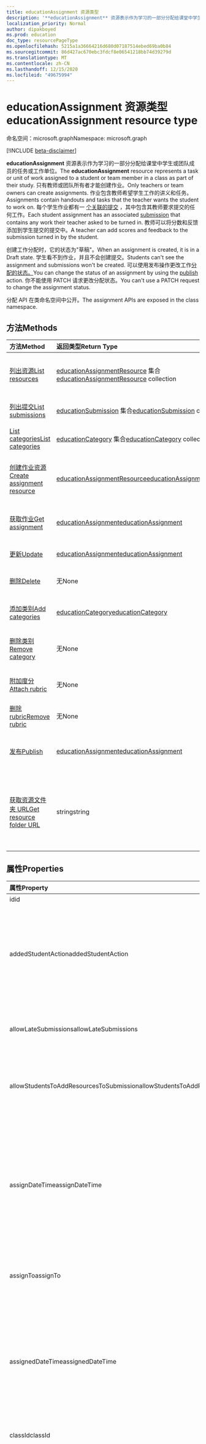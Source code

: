 ```yaml
---
title: educationAssignment 资源类型
description: '**educationAssignment** 资源表示作为学习的一部分分配给课堂中学生或团队成员的任务或工作单位。 只有教师或团队所有者才能创建作业。 作业包含教师希望学生工作的讲义和任务。 每个学生作业都有一个关联的提交，其中包含其教师要求提交的任何工作。 教师可以将分数和反馈添加到学生提交的提交中。'
localization_priority: Normal
author: dipakboyed
ms.prod: education
doc_type: resourcePageType
ms.openlocfilehash: 5215a1a36664216d680d07187514ebed69ba0b84
ms.sourcegitcommit: 86d427ac670ebc3fdcf8e06541218bb74d39279d
ms.translationtype: MT
ms.contentlocale: zh-CN
ms.lasthandoff: 12/15/2020
ms.locfileid: "49675994"
---
```

# <a name="educationassignment-resource-type"></a><span data-ttu-id="cfa40-107">educationAssignment 资源类型</span><span class="sxs-lookup"><span data-stu-id="cfa40-107">educationAssignment resource type</span></span>

<span data-ttu-id="cfa40-108">命名空间：microsoft.graph</span><span class="sxs-lookup"><span data-stu-id="cfa40-108">Namespace: microsoft.graph</span></span>

[!INCLUDE [beta-disclaimer](../../includes/beta-disclaimer.md)]

<span data-ttu-id="cfa40-109">**educationAssignment** 资源表示作为学习的一部分分配给课堂中学生或团队成员的任务或工作单位。</span><span class="sxs-lookup"><span data-stu-id="cfa40-109">The **educationAssignment** resource represents a task or unit of work assigned to a student or team member in a class as part of their study.</span></span> <span data-ttu-id="cfa40-110">只有教师或团队所有者才能创建作业。</span><span class="sxs-lookup"><span data-stu-id="cfa40-110">Only teachers or team owners can create assignments.</span></span> <span data-ttu-id="cfa40-111">作业包含教师希望学生工作的讲义和任务。</span><span class="sxs-lookup"><span data-stu-id="cfa40-111">Assignments contain handouts and tasks that the teacher wants the student to work on.</span></span> <span data-ttu-id="cfa40-112">每个学生作业都有一 [个关联的提交](educationsubmissionresource.md) ，其中包含其教师要求提交的任何工作。</span><span class="sxs-lookup"><span data-stu-id="cfa40-112">Each student assignment has an associated [submission](educationsubmissionresource.md) that contains any work their teacher asked to be turned in.</span></span> <span data-ttu-id="cfa40-113">教师可以将分数和反馈添加到学生提交的提交中。</span><span class="sxs-lookup"><span data-stu-id="cfa40-113">A teacher can add scores and feedback to the submission turned in by the student.</span></span>

<span data-ttu-id="cfa40-114">创建工作分配时，它的状态为"草稿"。</span><span class="sxs-lookup"><span data-stu-id="cfa40-114">When an assignment is created, it is in a Draft state.</span></span> <span data-ttu-id="cfa40-115">学生看不到作业，并且不会创建提交。</span><span class="sxs-lookup"><span data-stu-id="cfa40-115">Students can't see the assignment and submissions won't be created.</span></span> <span data-ttu-id="cfa40-116">可以使用发布操作更改工作[分配的状态。](../api/educationassignment-publish.md)</span><span class="sxs-lookup"><span data-stu-id="cfa40-116">You can change the status of an assignment by using the [publish](../api/educationassignment-publish.md) action.</span></span> <span data-ttu-id="cfa40-117">你不能使用 PATCH 请求更改分配状态。</span><span class="sxs-lookup"><span data-stu-id="cfa40-117">You can't use a PATCH request to change the assignment status.</span></span>

<span data-ttu-id="cfa40-118">分配 API 在类命名空间中公开。</span><span class="sxs-lookup"><span data-stu-id="cfa40-118">The assignment APIs are exposed in the class namespace.</span></span>

## <a name="methods"></a><span data-ttu-id="cfa40-119">方法</span><span class="sxs-lookup"><span data-stu-id="cfa40-119">Methods</span></span>

| <span data-ttu-id="cfa40-120">方法</span><span class="sxs-lookup"><span data-stu-id="cfa40-120">Method</span></span>           | <span data-ttu-id="cfa40-121">返回类型</span><span class="sxs-lookup"><span data-stu-id="cfa40-121">Return Type</span></span>    |<span data-ttu-id="cfa40-122">说明</span><span class="sxs-lookup"><span data-stu-id="cfa40-122">Description</span></span>|
|:---------------|:--------|:----------|
|[<span data-ttu-id="cfa40-123">列出资源</span><span class="sxs-lookup"><span data-stu-id="cfa40-123">List resources</span></span>](../api/educationassignment-list-resources.md) |<span data-ttu-id="cfa40-124">[educationAssignmentResource](educationassignmentresource.md) 集合</span><span class="sxs-lookup"><span data-stu-id="cfa40-124">[educationAssignmentResource](educationassignmentresource.md) collection</span></span>| <span data-ttu-id="cfa40-125">获取 **educationAssignmentResource** 对象集合。</span><span class="sxs-lookup"><span data-stu-id="cfa40-125">Get an **educationAssignmentResource** object collection.</span></span>|
|[<span data-ttu-id="cfa40-126">列出提交</span><span class="sxs-lookup"><span data-stu-id="cfa40-126">List submissions</span></span>](../api/educationassignment-list-submissions.md) |<span data-ttu-id="cfa40-127">[educationSubmission](educationsubmission.md) 集合</span><span class="sxs-lookup"><span data-stu-id="cfa40-127">[educationSubmission](educationsubmission.md) collection</span></span>| <span data-ttu-id="cfa40-128">获取 **educationSubmission** 对象集合。</span><span class="sxs-lookup"><span data-stu-id="cfa40-128">Get an **educationSubmission** object collection.</span></span>|
|[<span data-ttu-id="cfa40-129">List categories</span><span class="sxs-lookup"><span data-stu-id="cfa40-129">List categories</span></span>](../api/educationassignment-list-categories.md) |<span data-ttu-id="cfa40-130">[educationCategory](educationcategory.md) 集合</span><span class="sxs-lookup"><span data-stu-id="cfa40-130">[educationCategory](educationcategory.md) collection</span></span>| <span data-ttu-id="cfa40-131">获取 **educationCategory** 对象集合。</span><span class="sxs-lookup"><span data-stu-id="cfa40-131">Get an **educationCategory** object collection.</span></span>|
|[<span data-ttu-id="cfa40-132">创建作业资源</span><span class="sxs-lookup"><span data-stu-id="cfa40-132">Create assignment resource</span></span>](../api/educationassignment-post-resources.md) |[<span data-ttu-id="cfa40-133">educationAssignmentResource</span><span class="sxs-lookup"><span data-stu-id="cfa40-133">educationAssignmentResource</span></span>](educationassignmentresource.md)| <span data-ttu-id="cfa40-134">通过发布到 **资源集合创建新的 educationAssignmentResource。**</span><span class="sxs-lookup"><span data-stu-id="cfa40-134">Create a new **educationAssignmentResource** by posting to the resources collection.</span></span>|
|[<span data-ttu-id="cfa40-135">获取作业</span><span class="sxs-lookup"><span data-stu-id="cfa40-135">Get assignment</span></span>](../api/educationassignment-get.md) | [<span data-ttu-id="cfa40-136">educationAssignment</span><span class="sxs-lookup"><span data-stu-id="cfa40-136">educationAssignment</span></span>](educationassignment.md) |<span data-ttu-id="cfa40-137">读取 **educationAssignment 对象的属性和** 关系。</span><span class="sxs-lookup"><span data-stu-id="cfa40-137">Read properties and relationships of an **educationAssignment** object.</span></span>|
|[<span data-ttu-id="cfa40-138">更新</span><span class="sxs-lookup"><span data-stu-id="cfa40-138">Update</span></span>](../api/educationassignment-update.md) | [<span data-ttu-id="cfa40-139">educationAssignment</span><span class="sxs-lookup"><span data-stu-id="cfa40-139">educationAssignment</span></span>](educationassignment.md) |<span data-ttu-id="cfa40-140">更新 **educationAssignment** 对象。</span><span class="sxs-lookup"><span data-stu-id="cfa40-140">Update an **educationAssignment** object.</span></span> |
|[<span data-ttu-id="cfa40-141">删除</span><span class="sxs-lookup"><span data-stu-id="cfa40-141">Delete</span></span>](../api/educationassignment-delete.md) | <span data-ttu-id="cfa40-142">无</span><span class="sxs-lookup"><span data-stu-id="cfa40-142">None</span></span> |<span data-ttu-id="cfa40-143">删除 **educationAssignment** 对象。</span><span class="sxs-lookup"><span data-stu-id="cfa40-143">Delete an **educationAssignment** object.</span></span> |
|[<span data-ttu-id="cfa40-144">添加类别</span><span class="sxs-lookup"><span data-stu-id="cfa40-144">Add categories</span></span>](../api/educationassignment-add-categories.md) |[<span data-ttu-id="cfa40-145">educationCategory</span><span class="sxs-lookup"><span data-stu-id="cfa40-145">educationCategory</span></span>](educationcategory.md) | <span data-ttu-id="cfa40-146">为此作业 **分配属于课程的 educationCategory。**</span><span class="sxs-lookup"><span data-stu-id="cfa40-146">Assign an **educationCategory** belonging to the class to this assignment.</span></span>|
|[<span data-ttu-id="cfa40-147">删除类别</span><span class="sxs-lookup"><span data-stu-id="cfa40-147">Remove category</span></span>](../api/educationassignment-remove-category.md) |<span data-ttu-id="cfa40-148">无</span><span class="sxs-lookup"><span data-stu-id="cfa40-148">None</span></span>| <span data-ttu-id="cfa40-149">从此 **作业中删除属于课程的 educationCategory。**</span><span class="sxs-lookup"><span data-stu-id="cfa40-149">Remove an **educationCategory** belonging to the class from this assignment.</span></span>|
|[<span data-ttu-id="cfa40-150">附加度分</span><span class="sxs-lookup"><span data-stu-id="cfa40-150">Attach rubric</span></span>](../api/educationassignment-put-rubric.md)|<span data-ttu-id="cfa40-151">无</span><span class="sxs-lookup"><span data-stu-id="cfa40-151">None</span></span>|<span data-ttu-id="cfa40-152">将现有 **educationRubric** 附加到此作业。</span><span class="sxs-lookup"><span data-stu-id="cfa40-152">Attach an existing **educationRubric** to this assignment.</span></span>|
|[<span data-ttu-id="cfa40-153">删除 rubric</span><span class="sxs-lookup"><span data-stu-id="cfa40-153">Remove rubric</span></span>](../api/educationassignment-delete-rubric.md)|<span data-ttu-id="cfa40-154">无</span><span class="sxs-lookup"><span data-stu-id="cfa40-154">None</span></span>|<span data-ttu-id="cfa40-155">从此 **作业分离 educationRubric。**</span><span class="sxs-lookup"><span data-stu-id="cfa40-155">Detach the **educationRubric** from this assignment.</span></span>|
|[<span data-ttu-id="cfa40-156">发布</span><span class="sxs-lookup"><span data-stu-id="cfa40-156">Publish</span></span>](../api/educationassignment-publish.md)|[<span data-ttu-id="cfa40-157">educationAssignment</span><span class="sxs-lookup"><span data-stu-id="cfa40-157">educationAssignment</span></span>](educationassignment.md)|<span data-ttu-id="cfa40-158">将 **educationAssignment** 对象的状态从草稿更改为已发布。</span><span class="sxs-lookup"><span data-stu-id="cfa40-158">Change the state of an **educationAssignment** object from draft to published.</span></span>|
|[<span data-ttu-id="cfa40-159">获取资源文件夹 URL</span><span class="sxs-lookup"><span data-stu-id="cfa40-159">Get resource folder URL</span></span>](../api/educationassignment-getresourcesfolderurl.md)| <span data-ttu-id="cfa40-160">string</span><span class="sxs-lookup"><span data-stu-id="cfa40-160">string</span></span>| <span data-ttu-id="cfa40-161">应放置基于文件的资源的 OneDrive 文件夹作为工作分配资源的一部分。</span><span class="sxs-lookup"><span data-stu-id="cfa40-161">The OneDrive folder into which file-based resources should be placed to be part of an assignment resource.</span></span> <span data-ttu-id="cfa40-162">文件必须位于此文件夹中，以作为资源添加。</span><span class="sxs-lookup"><span data-stu-id="cfa40-162">Files must be located in this folder to be added as a resource.</span></span>|

## <a name="properties"></a><span data-ttu-id="cfa40-163">属性</span><span class="sxs-lookup"><span data-stu-id="cfa40-163">Properties</span></span>
| <span data-ttu-id="cfa40-164">属性</span><span class="sxs-lookup"><span data-stu-id="cfa40-164">Property</span></span>     | <span data-ttu-id="cfa40-165">类型</span><span class="sxs-lookup"><span data-stu-id="cfa40-165">Type</span></span>   |<span data-ttu-id="cfa40-166">说明</span><span class="sxs-lookup"><span data-stu-id="cfa40-166">Description</span></span>|
|:---------------|:--------|:----------|
|<span data-ttu-id="cfa40-167">id</span><span class="sxs-lookup"><span data-stu-id="cfa40-167">id</span></span>|<span data-ttu-id="cfa40-168">String</span><span class="sxs-lookup"><span data-stu-id="cfa40-168">String</span></span>| <span data-ttu-id="cfa40-169">只读。</span><span class="sxs-lookup"><span data-stu-id="cfa40-169">Read-only.</span></span>|
|<span data-ttu-id="cfa40-170">addedStudentAction</span><span class="sxs-lookup"><span data-stu-id="cfa40-170">addedStudentAction</span></span>|<span data-ttu-id="cfa40-171">String</span><span class="sxs-lookup"><span data-stu-id="cfa40-171">String</span></span>|<span data-ttu-id="cfa40-172">控制作业发布后添加的学生的作业行为的可选字段。</span><span class="sxs-lookup"><span data-stu-id="cfa40-172">Optional field to control the assignment behavior for students who are added after the assignment is published.</span></span> <span data-ttu-id="cfa40-173">如果未指定，则默认值为 `none` 值。</span><span class="sxs-lookup"><span data-stu-id="cfa40-173">If not specified, defaults to `none` value.</span></span> <span data-ttu-id="cfa40-174">当前仅支持两个值： `none` 或 `assignIfOpen` 。</span><span class="sxs-lookup"><span data-stu-id="cfa40-174">Currently supports only two values: `none` or `assignIfOpen`.</span></span>|
|<span data-ttu-id="cfa40-175">allowLateSubmissions</span><span class="sxs-lookup"><span data-stu-id="cfa40-175">allowLateSubmissions</span></span>|<span data-ttu-id="cfa40-176">Boolean</span><span class="sxs-lookup"><span data-stu-id="cfa40-176">Boolean</span></span>| <span data-ttu-id="cfa40-177">标识学生是否可以在截止日期后提交。</span><span class="sxs-lookup"><span data-stu-id="cfa40-177">Identifies whether students can submit after the due date.</span></span> <span data-ttu-id="cfa40-178">如果在创建过程中未指定此属性，则默认为 true。</span><span class="sxs-lookup"><span data-stu-id="cfa40-178">If this property is not specified during create, it defaults to true.</span></span> |
|<span data-ttu-id="cfa40-179">allowStudentsToAddResourcesToSubmission</span><span class="sxs-lookup"><span data-stu-id="cfa40-179">allowStudentsToAddResourcesToSubmission</span></span>|<span data-ttu-id="cfa40-180">Boolean</span><span class="sxs-lookup"><span data-stu-id="cfa40-180">Boolean</span></span>| <span data-ttu-id="cfa40-181">标识学生是否可以将自己的资源添加到提交中，或者是否只能修改教师添加的资源。</span><span class="sxs-lookup"><span data-stu-id="cfa40-181">Identifies whether students can add their own resources to a submission or if they can only modify resources added by the teacher.</span></span> |
|<span data-ttu-id="cfa40-182">assignDateTime</span><span class="sxs-lookup"><span data-stu-id="cfa40-182">assignDateTime</span></span>|<span data-ttu-id="cfa40-183">DateTimeOffset</span><span class="sxs-lookup"><span data-stu-id="cfa40-183">DateTimeOffset</span></span>|<span data-ttu-id="cfa40-184">工作分配应处于活动状态的日期。</span><span class="sxs-lookup"><span data-stu-id="cfa40-184">The date when the assignment should become active.</span></span>  <span data-ttu-id="cfa40-185">如果将来，在此日期之前不会向学生显示作业。</span><span class="sxs-lookup"><span data-stu-id="cfa40-185">If in the future, the assignment is not shown to the student until this date.</span></span>  <span data-ttu-id="cfa40-186">**时间戳类型表示** 使用 ISO 8601 格式的日期和时间信息，并且始终采用 UTC 时间。</span><span class="sxs-lookup"><span data-stu-id="cfa40-186">The **Timestamp** type represents date and time information using ISO 8601 format and is always in UTC time.</span></span> <span data-ttu-id="cfa40-187">例如，2014 年 1 月 1 日午夜 UTC 如下所示：`'2014-01-01T00:00:00Z'`</span><span class="sxs-lookup"><span data-stu-id="cfa40-187">For example, midnight UTC on Jan 1, 2014 would look like this: `'2014-01-01T00:00:00Z'`</span></span>|
|<span data-ttu-id="cfa40-188">assignTo</span><span class="sxs-lookup"><span data-stu-id="cfa40-188">assignTo</span></span>|[<span data-ttu-id="cfa40-189">educationAssignmentRecipient</span><span class="sxs-lookup"><span data-stu-id="cfa40-189">educationAssignmentRecipient</span></span>](educationassignmentrecipient.md)| <span data-ttu-id="cfa40-190">发布作业后，哪些用户或整个类应接收提交对象。</span><span class="sxs-lookup"><span data-stu-id="cfa40-190">Which users, or whole class should receive a submission object once the assignment is published.</span></span> |
|<span data-ttu-id="cfa40-191">assignedDateTime</span><span class="sxs-lookup"><span data-stu-id="cfa40-191">assignedDateTime</span></span>|<span data-ttu-id="cfa40-192">DateTimeOffset</span><span class="sxs-lookup"><span data-stu-id="cfa40-192">DateTimeOffset</span></span>|<span data-ttu-id="cfa40-193">将作业发布到学生时，作业显示在学生时间线上。</span><span class="sxs-lookup"><span data-stu-id="cfa40-193">The moment that the assignment was published to students and the assignment shows up on the students timeline.</span></span>  <span data-ttu-id="cfa40-194">时间戳类型表示采用 ISO 8601 格式的日期和时间信息，始终采用 UTC 时区。</span><span class="sxs-lookup"><span data-stu-id="cfa40-194">The Timestamp type represents date and time information using ISO 8601 format and is always in UTC time.</span></span> <span data-ttu-id="cfa40-195">例如，2014 年 1 月 1 日午夜 UTC 如下所示：`'2014-01-01T00:00:00Z'`</span><span class="sxs-lookup"><span data-stu-id="cfa40-195">For example, midnight UTC on Jan 1, 2014 would look like this: `'2014-01-01T00:00:00Z'`</span></span>|
|<span data-ttu-id="cfa40-196">classId</span><span class="sxs-lookup"><span data-stu-id="cfa40-196">classId</span></span>|<span data-ttu-id="cfa40-197">String</span><span class="sxs-lookup"><span data-stu-id="cfa40-197">String</span></span>| <span data-ttu-id="cfa40-198">此工作分配所属的类。</span><span class="sxs-lookup"><span data-stu-id="cfa40-198">Class which this assignment belongs.</span></span> |
|<span data-ttu-id="cfa40-199">closeDateTime</span><span class="sxs-lookup"><span data-stu-id="cfa40-199">closeDateTime</span></span>|<span data-ttu-id="cfa40-200">DateTimeOffset</span><span class="sxs-lookup"><span data-stu-id="cfa40-200">DateTimeOffset</span></span>| <span data-ttu-id="cfa40-201">工作分配将关闭提交的日期。</span><span class="sxs-lookup"><span data-stu-id="cfa40-201">Date when the assignment will be closed for submissions.</span></span> <span data-ttu-id="cfa40-202">如果分配不允许LateSubmissions 或 closeDateTime 与 dueDateTime 相同，则此可选字段可能为 null。</span><span class="sxs-lookup"><span data-stu-id="cfa40-202">This is an optional field that can be null if the assignment does not allowLateSubmissions or when the closeDateTime is the same as the dueDateTime.</span></span> <span data-ttu-id="cfa40-203">但如果指定，则 closeDateTime 必须大于或等于 dueDateTime。</span><span class="sxs-lookup"><span data-stu-id="cfa40-203">But if specified, then the closeDateTime must be greater than or equal to the dueDateTime.</span></span> <span data-ttu-id="cfa40-204">时间戳类型表示采用 ISO 8601 格式的日期和时间信息，始终采用 UTC 时区。</span><span class="sxs-lookup"><span data-stu-id="cfa40-204">The Timestamp type represents date and time information using ISO 8601 format and is always in UTC time.</span></span> <span data-ttu-id="cfa40-205">例如，2014 年 1 月 1 日午夜 UTC 如下所示：`'2014-01-01T00:00:00Z'`</span><span class="sxs-lookup"><span data-stu-id="cfa40-205">For example, midnight UTC on Jan 1, 2014 would look like this: `'2014-01-01T00:00:00Z'`</span></span>|
|<span data-ttu-id="cfa40-206">createdBy</span><span class="sxs-lookup"><span data-stu-id="cfa40-206">createdBy</span></span>|[<span data-ttu-id="cfa40-207">identitySet</span><span class="sxs-lookup"><span data-stu-id="cfa40-207">identitySet</span></span>](identityset.md)| <span data-ttu-id="cfa40-208">创建工作分配的人。</span><span class="sxs-lookup"><span data-stu-id="cfa40-208">Who created the assignment.</span></span> |
|<span data-ttu-id="cfa40-209">createdDateTime</span><span class="sxs-lookup"><span data-stu-id="cfa40-209">createdDateTime</span></span>|<span data-ttu-id="cfa40-210">DateTimeOffset</span><span class="sxs-lookup"><span data-stu-id="cfa40-210">DateTimeOffset</span></span>|<span data-ttu-id="cfa40-211">创建工作分配的时刻。</span><span class="sxs-lookup"><span data-stu-id="cfa40-211">Moment when the assignment was created.</span></span>  <span data-ttu-id="cfa40-212">时间戳类型表示采用 ISO 8601 格式的日期和时间信息，始终采用 UTC 时区。</span><span class="sxs-lookup"><span data-stu-id="cfa40-212">The Timestamp type represents date and time information using ISO 8601 format and is always in UTC time.</span></span> <span data-ttu-id="cfa40-213">例如，2014 年 1 月 1 日午夜 UTC 如下所示：`'2014-01-01T00:00:00Z'`</span><span class="sxs-lookup"><span data-stu-id="cfa40-213">For example, midnight UTC on Jan 1, 2014 would look like this: `'2014-01-01T00:00:00Z'`</span></span>|
|<span data-ttu-id="cfa40-214">displayName</span><span class="sxs-lookup"><span data-stu-id="cfa40-214">displayName</span></span>|<span data-ttu-id="cfa40-215">String</span><span class="sxs-lookup"><span data-stu-id="cfa40-215">String</span></span>|<span data-ttu-id="cfa40-216">工作分配的名称。</span><span class="sxs-lookup"><span data-stu-id="cfa40-216">Name of the assignment.</span></span>|
|<span data-ttu-id="cfa40-217">dueDateTime</span><span class="sxs-lookup"><span data-stu-id="cfa40-217">dueDateTime</span></span>|<span data-ttu-id="cfa40-218">DateTimeOffset</span><span class="sxs-lookup"><span data-stu-id="cfa40-218">DateTimeOffset</span></span>|<span data-ttu-id="cfa40-219">学生作业截止日期。</span><span class="sxs-lookup"><span data-stu-id="cfa40-219">Date when the students assignment is due.</span></span>  <span data-ttu-id="cfa40-220">时间戳类型表示采用 ISO 8601 格式的日期和时间信息，始终采用 UTC 时区。</span><span class="sxs-lookup"><span data-stu-id="cfa40-220">The Timestamp type represents date and time information using ISO 8601 format and is always in UTC time.</span></span> <span data-ttu-id="cfa40-221">例如，2014 年 1 月 1 日午夜 UTC 如下所示：`'2014-01-01T00:00:00Z'`</span><span class="sxs-lookup"><span data-stu-id="cfa40-221">For example, midnight UTC on Jan 1, 2014 would look like this: `'2014-01-01T00:00:00Z'`</span></span>|
|<span data-ttu-id="cfa40-222">分</span><span class="sxs-lookup"><span data-stu-id="cfa40-222">grading</span></span>|[<span data-ttu-id="cfa40-223">educationAssignmentGradeType</span><span class="sxs-lookup"><span data-stu-id="cfa40-223">educationAssignmentGradeType</span></span>](educationassignmentgradetype.md)|<span data-ttu-id="cfa40-224">如何对作业进行评分。</span><span class="sxs-lookup"><span data-stu-id="cfa40-224">How the assignment will be graded.</span></span> |
|<span data-ttu-id="cfa40-225">instructions</span><span class="sxs-lookup"><span data-stu-id="cfa40-225">instructions</span></span>|[<span data-ttu-id="cfa40-226">itemBody</span><span class="sxs-lookup"><span data-stu-id="cfa40-226">itemBody</span></span>](itembody.md)| <span data-ttu-id="cfa40-227">工作分配说明。</span><span class="sxs-lookup"><span data-stu-id="cfa40-227">Instructions for the assignment.</span></span>  <span data-ttu-id="cfa40-228">这一点显示名称告诉学生该做什么。</span><span class="sxs-lookup"><span data-stu-id="cfa40-228">This along with the display name tell the student what to do.</span></span> |
|<span data-ttu-id="cfa40-229">lastModifiedBy</span><span class="sxs-lookup"><span data-stu-id="cfa40-229">lastModifiedBy</span></span>|[<span data-ttu-id="cfa40-230">identitySet</span><span class="sxs-lookup"><span data-stu-id="cfa40-230">identitySet</span></span>](identityset.md)| <span data-ttu-id="cfa40-231">上次修改工作分配的人。</span><span class="sxs-lookup"><span data-stu-id="cfa40-231">Who last modified the assignment.</span></span> |
|<span data-ttu-id="cfa40-232">lastModifiedDateTime</span><span class="sxs-lookup"><span data-stu-id="cfa40-232">lastModifiedDateTime</span></span>|<span data-ttu-id="cfa40-233">DateTimeOffset</span><span class="sxs-lookup"><span data-stu-id="cfa40-233">DateTimeOffset</span></span>|<span data-ttu-id="cfa40-234">上次修改工作分配的时刻。</span><span class="sxs-lookup"><span data-stu-id="cfa40-234">Moment when the assignment was last modified.</span></span>  <span data-ttu-id="cfa40-235">时间戳类型表示采用 ISO 8601 格式的日期和时间信息，始终采用 UTC 时区。</span><span class="sxs-lookup"><span data-stu-id="cfa40-235">The Timestamp type represents date and time information using ISO 8601 format and is always in UTC time.</span></span> <span data-ttu-id="cfa40-236">例如，2014 年 1 月 1 日午夜 UTC 如下所示：`'2014-01-01T00:00:00Z'`</span><span class="sxs-lookup"><span data-stu-id="cfa40-236">For example, midnight UTC on Jan 1, 2014 would look like this: `'2014-01-01T00:00:00Z'`</span></span>|
|<span data-ttu-id="cfa40-237">notificationChannelUrl</span><span class="sxs-lookup"><span data-stu-id="cfa40-237">notificationChannelUrl</span></span>|<span data-ttu-id="cfa40-238">String</span><span class="sxs-lookup"><span data-stu-id="cfa40-238">String</span></span>|<span data-ttu-id="cfa40-239">可选字段，用于指定发布 [工作分配发布](channel.md) 通知的频道的 URL。</span><span class="sxs-lookup"><span data-stu-id="cfa40-239">Optional field to specify the URL of the [channel](channel.md) to post the assignment publish notification.</span></span> <span data-ttu-id="cfa40-240">如果未指定或为空，则默认为 `General` 通道。</span><span class="sxs-lookup"><span data-stu-id="cfa40-240">If not specified or null, defaults to the `General` channel.</span></span> <span data-ttu-id="cfa40-241">此字段仅适用于 **assignTo** 值为 [educationAssignmentClassRecipient 的工作分配](educationassignmentclassrecipient.md)。</span><span class="sxs-lookup"><span data-stu-id="cfa40-241">This field only applies to assignments where the **assignTo** value is [educationAssignmentClassRecipient](educationassignmentclassrecipient.md).</span></span> <span data-ttu-id="cfa40-242">发布分配后，不允许更新 **notificationChannelUrl。**</span><span class="sxs-lookup"><span data-stu-id="cfa40-242">Updating the **notificationChannelUrl** is not allowed after the assignment has been published.</span></span>|
|<span data-ttu-id="cfa40-243">状态</span><span class="sxs-lookup"><span data-stu-id="cfa40-243">status</span></span>|<span data-ttu-id="cfa40-244">string</span><span class="sxs-lookup"><span data-stu-id="cfa40-244">string</span></span>| <span data-ttu-id="cfa40-245">工作分配 **的状态**。</span><span class="sxs-lookup"><span data-stu-id="cfa40-245">Status of the **Assignment**.</span></span>  <span data-ttu-id="cfa40-246">无法修补此值。</span><span class="sxs-lookup"><span data-stu-id="cfa40-246">You can not PATCH this value.</span></span>  <span data-ttu-id="cfa40-247">可取值为：`draft`、`scheduled`、`published`、`assigned`。</span><span class="sxs-lookup"><span data-stu-id="cfa40-247">Possible values are: `draft`, `scheduled`, `published`, `assigned`.</span></span>|

## <a name="relationships"></a><span data-ttu-id="cfa40-248">关系</span><span class="sxs-lookup"><span data-stu-id="cfa40-248">Relationships</span></span>
| <span data-ttu-id="cfa40-249">关系</span><span class="sxs-lookup"><span data-stu-id="cfa40-249">Relationship</span></span> | <span data-ttu-id="cfa40-250">类型</span><span class="sxs-lookup"><span data-stu-id="cfa40-250">Type</span></span>   |<span data-ttu-id="cfa40-251">说明</span><span class="sxs-lookup"><span data-stu-id="cfa40-251">Description</span></span>|
|:---------------|:--------|:----------|
|<span data-ttu-id="cfa40-252">resources</span><span class="sxs-lookup"><span data-stu-id="cfa40-252">resources</span></span>|<span data-ttu-id="cfa40-253">[educationAssignmentResource](educationassignmentresource.md) 集合</span><span class="sxs-lookup"><span data-stu-id="cfa40-253">[educationAssignmentResource](educationassignmentresource.md) collection</span></span>| <span data-ttu-id="cfa40-254">学习与此工作分配关联的对象。</span><span class="sxs-lookup"><span data-stu-id="cfa40-254">Learning objects that are associated with this assignment.</span></span>  <span data-ttu-id="cfa40-255">只有教师可以修改此列表。</span><span class="sxs-lookup"><span data-stu-id="cfa40-255">Only teachers can modify this list.</span></span> <span data-ttu-id="cfa40-256">可为 Null。</span><span class="sxs-lookup"><span data-stu-id="cfa40-256">Nullable.</span></span>|
|<span data-ttu-id="cfa40-257">提交</span><span class="sxs-lookup"><span data-stu-id="cfa40-257">submissions</span></span>|<span data-ttu-id="cfa40-258">[educationSubmission](educationsubmission.md) 集合</span><span class="sxs-lookup"><span data-stu-id="cfa40-258">[educationSubmission](educationsubmission.md) collection</span></span>| <span data-ttu-id="cfa40-259">发布后，每个学生都有一个表示他们的工作和成绩的提交对象。</span><span class="sxs-lookup"><span data-stu-id="cfa40-259">Once published, there is a submission object for each student representing their work and grade.</span></span>  <span data-ttu-id="cfa40-260">只读。</span><span class="sxs-lookup"><span data-stu-id="cfa40-260">Read-only.</span></span> <span data-ttu-id="cfa40-261">可为 Null。</span><span class="sxs-lookup"><span data-stu-id="cfa40-261">Nullable.</span></span>|
|<span data-ttu-id="cfa40-262">类别</span><span class="sxs-lookup"><span data-stu-id="cfa40-262">categories</span></span>|<span data-ttu-id="cfa40-263">[educationCategory](educationcategory.md) 集合</span><span class="sxs-lookup"><span data-stu-id="cfa40-263">[educationCategory](educationcategory.md) collection</span></span>| <span data-ttu-id="cfa40-264">设置后，使用户能够轻松查找给定类型的工作分配。</span><span class="sxs-lookup"><span data-stu-id="cfa40-264">When set, enables users to easily find assignments of a given type.</span></span>  <span data-ttu-id="cfa40-265">只读。</span><span class="sxs-lookup"><span data-stu-id="cfa40-265">Read-only.</span></span> <span data-ttu-id="cfa40-266">可为 Null。</span><span class="sxs-lookup"><span data-stu-id="cfa40-266">Nullable.</span></span>|
|<span data-ttu-id="cfa40-267">rubric</span><span class="sxs-lookup"><span data-stu-id="cfa40-267">rubric</span></span>|[<span data-ttu-id="cfa40-268">educationRubric</span><span class="sxs-lookup"><span data-stu-id="cfa40-268">educationRubric</span></span>](educationrubric.md)|<span data-ttu-id="cfa40-269">设置后，附加到此工作分配的评分标准。</span><span class="sxs-lookup"><span data-stu-id="cfa40-269">When set, the grading rubric attached to this assignment.</span></span>|

## <a name="json-representation"></a><span data-ttu-id="cfa40-270">JSON 表示形式</span><span class="sxs-lookup"><span data-stu-id="cfa40-270">JSON representation</span></span>

<span data-ttu-id="cfa40-271">下面是资源的 JSON 表示形式。</span><span class="sxs-lookup"><span data-stu-id="cfa40-271">The following is a JSON representation of the resource.</span></span>

<!-- {
  "blockType": "resource",
  "keyProperty":"id",
  "optionalProperties": [

  ],
  "@odata.type": "microsoft.graph.educationAssignment"
}-->

```json
{
  "id": "String (identifier)",
  "addedStudentAction": "string",
  "allowLateSubmissions": true,
  "allowStudentsToAddResourcesToSubmission": true,
  "assignDateTime": "String (timestamp)",
  "assignTo": {"@odata.type": "microsoft.graph.educationAssignmentRecipient"},
  "assignedDateTime": "String (timestamp)",
  "classId": "String",
  "closeDateTime": "String (timestamp)",
  "createdBy": {"@odata.type": "microsoft.graph.identitySet"},
  "createdDateTime": "String (timestamp)",
  "displayName": "String",
  "dueDateTime": "String (timestamp)",
  "grading": {"@odata.type": "microsoft.graph.educationAssignmentGradeType"},
  "instructions": {"@odata.type": "microsoft.graph.itemBody"},
  "lastModifiedBy": {"@odata.type": "microsoft.graph.identitySet"},
  "lastModifiedDateTime": "String (timestamp)",
  "notificationChannelUrl": "string",
  "status": "string"
}
```

<!-- uuid: 8fcb5dbc-d5aa-4681-8e31-b001d5168d79
2015-10-25 14:57:30 UTC -->
<!--
{
  "type": "#page.annotation",
  "description": "educationAssignment resource",
  "keywords": "",
  "section": "documentation",
  "tocPath": "",
  "suppressions": []
}
-->